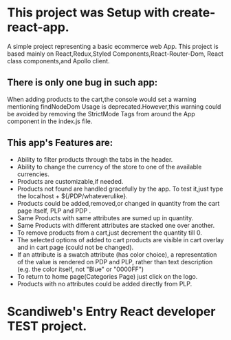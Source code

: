 <!-- @format -->

# This project was Setup with create-react-app.

A simple project representing a basic ecommerce web App.
This project is based mainly on React,Redux,Styled Components,React-Router-Dom, React class components,and Apollo client.

## There is only one bug in such app:

When adding products to the cart,the console would set a warning mentioning findNodeDom Usage is deprecated.However,this warning could be avoided by removing the StrictMode Tags from around the App component in the index.js file.

## This app's Features are:

- Ability to filter products through the tabs in the header.
- Ability to change the currency of the store to one of the available currencies.
- Products are customizable,if needed.
- Products not found are handled gracefully by the app.
  To test it,just type the localhost + ${/PDP/whateverulike}.
- Products could be added,removed,or changed in quantity from the cart page itself, PLP and PDP .
- Same Products with same attributes are sumed up in quantity.
- Same Products with different attributes are stacked one over another.
- To remove products from a cart,just decrement the quantity till 0.
- The selected options of added to cart products are visible in cart overlay and in cart page (could not be changed).
- If an attribute is a swatch attribute (has color choice), a representation of the value is rendered on PDP and PLP, rather than text description (e.g. the color itself, not "Blue" or "0000FF")
- To return to home page(Categories Page) just click on the logo.
- Products with no attributes could be added directly from PLP.

# Scandiweb's Entry React developer TEST project.
